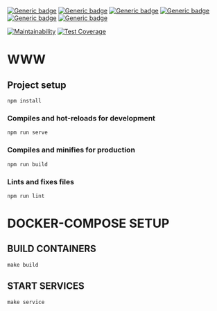 [![Generic badge](https://img.shields.io/badge/Licence-MIT-yellow.svg)](https://opensource.org/licenses/MIT)
[![Generic badge](https://img.shields.io/badge/Made&#32;With-&#10084;&#32;&#64;&#32;TheAbstractConnection-red.svg)](https://github.com/theabstractconnection)
[![Generic badge](https://img.shields.io/badge/Website-UP-green.svg)](https://api.theabstractconnection.com)
[![Generic badge](https://img.shields.io/badge/Build-PASSING-green.svg)]()
[![Generic badge](https://img.shields.io/badge/Use&#32;@&#32;Your&#32;Own&#32;Risks-&#9762;&#9760;&#9762;-red.svg)](https://opensource.org/licenses/MIT)
[![Generic badge](https://img.shields.io/badge/Ask&#32;Me-Anything-blue.svg)]()  

[![Maintainability](https://api.codeclimate.com/v1/badges/ca44d5f54fee243d0387/maintainability)](https://codeclimate.com/github/theabstractconnection/www/maintainability)
[![Test Coverage](https://api.codeclimate.com/v1/badges/ca44d5f54fee243d0387/test_coverage)](https://codeclimate.com/github/theabstractconnection/www/test_coverage)  

# WWW

## Project setup
```
npm install
```

### Compiles and hot-reloads for development
```
npm run serve
```

### Compiles and minifies for production
```
npm run build
```

### Lints and fixes files
```
npm run lint
```

# DOCKER-COMPOSE SETUP  

## BUILD CONTAINERS
`make build`  

## START SERVICES
`make service`  